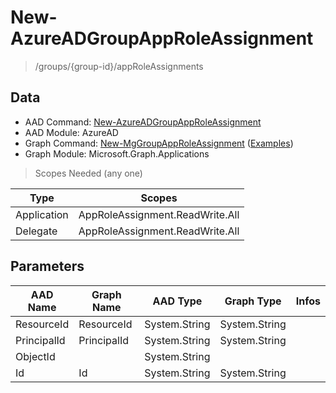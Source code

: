 # New-AzureADGroupAppRoleAssignment

> /groups/{group-id}/appRoleAssignments

## Data

+ AAD Command: [New-AzureADGroupAppRoleAssignment](https://docs.microsoft.com/en-us/powershell/module/AzureAD/New-AzureADGroupAppRoleAssignment)
+ AAD Module: AzureAD
+ Graph Command: [New-MgGroupAppRoleAssignment](https://docs.microsoft.com/en-us/powershell/module/Microsoft.Graph.Applications/New-MgGroupAppRoleAssignment) ([Examples](https://github.com/orgs/msgraph/discussions?discussions_q=New-MgGroupAppRoleAssignment))
+ Graph Module: Microsoft.Graph.Applications

> Scopes Needed (any one)

|Type|Scopes|
|---|---|
|Application|AppRoleAssignment.ReadWrite.All|
|Delegate|AppRoleAssignment.ReadWrite.All|

## Parameters

|AAD Name|Graph Name|AAD Type|Graph Type|Infos|
|---|---|---|---|---|
|ResourceId|ResourceId|System.String|System.String||
|PrincipalId|PrincipalId|System.String|System.String||
|ObjectId||System.String|||
|Id|Id|System.String|System.String||

